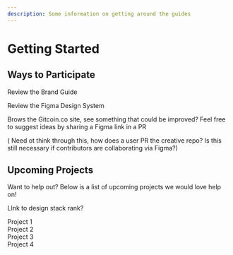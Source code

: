 ```yaml
---
description: Some information on getting around the guides
---
```


# Getting Started

## Ways to Participate

Review the Brand Guide

Review the Figma Design System

Brows the Gitcoin.co site, see something that could be improved? Feel free to suggest ideas by sharing a Figma link in a PR

\( Need ot think through this, how does a user PR the creative repo? Is this still necessary if contributors are collaborating via Figma?\)



## **Upcoming Projects**

Want to help out? Below is a list of upcoming projects we would love help on!

LInk to design stack rank?

Project 1  
Project 2  
Project 3  
Project 4


